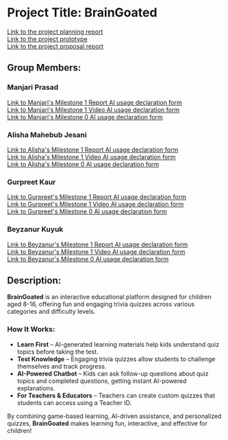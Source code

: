 # Project Title: BrainGoated

[Link to the project planning report](docs/ProjectPlanningReport_Group11.pdf) <br>
[Link to the project prototype](https://www.figma.com/proto/qPQ5OmbuZX0GfM0ORjTRY7/BrainGoated-High-Fidelity?node-id=1-7918&p=f&t=iyIZPMzAKc8B15mS-1&scaling=min-zoom&content-scaling=fixed&page-id=0%3A1&starting-point-node-id=1%3A7918) <br>
[Link to the project proposal report](docs/ProjectProposalReport_Group11.pdf)

## Group Members: 
### Manjari Prasad  
[Link to Manjari's Milestone 1 Report AI usage declaration form](docs/M1_Report_AI_Declaration_Manjari_Prasad_Seeja_301587588.pdf)  
[Link to Manjari's Milestone 1 Video AI usage declaration form](docs/M1_Video_AI_Declaration_Manjari_Prasad_Seeja_301587588.pdf)  
[Link to Manjari's Milestone 0 AI usage declaration form](docs/M0_AI_Declaration_Manjari_Prasad_Seeja_301587588.pdf)  

### Alisha Mahebub Jesani  
[Link to Alisha's Milestone 1 Report AI usage declaration form](docs/M0_AI_Disclosure_Alisha_Mahebub_Jesani_301591998.pdf)  
[Link to Alisha's Milestone 1 Video AI usage declaration form](docs/M0_AI_Disclosure_Alisha_Mahebub_Jesani_301591998.pdf)  
[Link to Alisha's Milestone 0 AI usage declaration form](docs/M0_AI_Disclosure_Alisha_Mahebub_Jesani_301591998.pdf)  

### Gurpreet Kaur  
[Link to Gurpreet's Milestone 1 Report AI usage declaration form](docs/M0_AI_Disclosure_Gupreet_Kaur_301575453.pdf)  
[Link to Gurpreet's Milestone 1 Video AI usage declaration form](docs/M0_AI_Disclosure_Gupreet_Kaur_301575453.pdf)  
[Link to Gurpreet's Milestone 0 AI usage declaration form](docs/M0_AI_Disclosure_Gupreet_Kaur_301575453.pdf)  

### Beyzanur Kuyuk  
[Link to Beyzanur's Milestone 1 Report AI usage declaration form](docs/M1_Report_AI_Declaration_Beyzanur_Kuyuk_301591586.pdf)  
[Link to Beyzanur's Milestone 1 Video AI usage declaration form](docs/M1_Video_AI_Declaration_Beyzanur_Kuyuk_301591586.pdf)  
[Link to Beyzanur's Milestone 0 AI usage declaration form](docs/M0_AI_Declaration_Beyzanur_Kuyuk_301591586.pdf)  

## Description:
**BrainGoated** is an interactive educational platform designed for children aged 8-16, offering fun and engaging trivia quizzes across various categories and difficulty levels.

### **How It Works:**
- **Learn First** – AI-generated learning materials help kids understand quiz topics before taking the test.
- **Test Knowledge** – Engaging trivia quizzes allow students to challenge themselves and track progress.
- **AI-Powered Chatbot** – Kids can ask follow-up questions about quiz topics and completed questions, getting instant AI-powered explanations.
- **For Teachers & Educators** – Teachers can create custom quizzes that students can access using a Teacher ID.

By combining game-based learning, AI-driven assistance, and personalized quizzes, **BrainGoated** makes learning fun, interactive, and effective for children!
